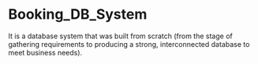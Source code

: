 # Booking_DB_System
It is a database system that was built from scratch (from the stage of gathering requirements to producing a strong, interconnected database to meet business needs).
